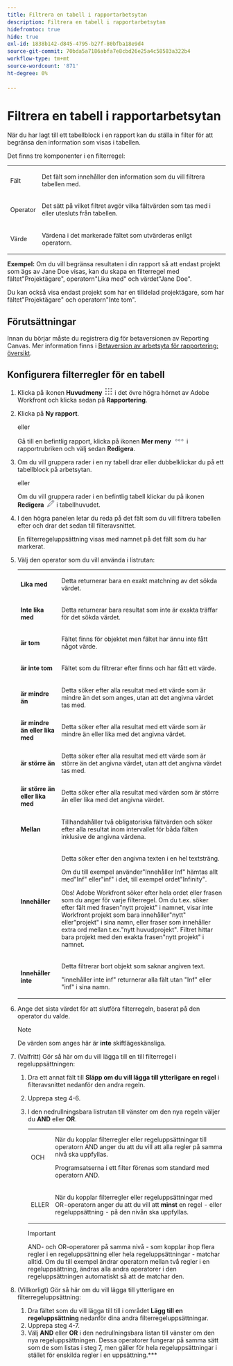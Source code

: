 ```yaml
---
title: Filtrera en tabell i rapportarbetsytan
description: Filtrera en tabell i rapportarbetsytan
hidefromtoc: true
hide: true
exl-id: 1838b142-d845-4795-b27f-80bfba18e9d4
source-git-commit: 70bda5a7186abfa7e8cbd26e25a4c58583a322b4
workflow-type: tm+mt
source-wordcount: '871'
ht-degree: 0%

---
```


# Filtrera en tabell i rapportarbetsytan

När du har lagt till ett tabellblock i en rapport kan du ställa in filter för att begränsa den information som visas i tabellen.

Det finns tre komponenter i en filterregel:

<table style="table-layout:auto"> 
 <col> 
 <col> 
 <tbody> 
  <tr> 
   <td role="rowheader">Fält</td> 
   <td> <p>Det fält som innehåller den information som du vill filtrera tabellen med.</p> </td> 
  </tr> 
  <tr> 
   <td role="rowheader">Operator</td> 
   <td> <p>Det sätt på vilket filtret avgör vilka fältvärden som tas med i eller utesluts från tabellen. </p> </td> 
  </tr> 
  <tr> 
   <td role="rowheader">Värde</td> 
   <td> <p>Värdena i det markerade fältet som utvärderas enligt operatorn.</p> </td> 
  </tr> 
 </tbody> 
</table>

**Exempel:** Om du vill begränsa resultaten i din rapport så att endast projekt som ägs av Jane Doe visas, kan du skapa en filterregel med fältet&quot;Projektägare&quot;, operatorn&quot;Lika med&quot; och värdet&quot;Jane Doe&quot;.

Du kan också visa endast projekt som har en tilldelad projektägare, som har fältet&quot;Projektägare&quot; och operatorn&quot;Inte tom&quot;.

## Förutsättningar

Innan du börjar måste du registrera dig för betaversionen av Reporting Canvas. Mer information finns i [Betaversion av arbetsyta för rapportering: översikt](/help/quicksilver/product-announcements/betas/canvas-dashboards-beta/reporting-canvas-beta-overview.md).

## Konfigurera filterregler för en tabell

1. Klicka på ikonen **Huvudmeny** ![Huvudmeny &#x200B;](assets/main-menu-icon.png) i det övre högra hörnet av Adobe Workfront och klicka sedan på **Rapportering**.

1. Klicka på **Ny rapport**.

   eller

   Gå till en befintlig rapport, klicka på ikonen **Mer meny** ![Mer &#x200B;](assets/more-icon.png) i rapportrubriken och välj sedan **Redigera**.

1. Om du vill gruppera rader i en ny tabell drar eller dubbelklickar du på ett tabellblock på arbetsytan.

   eller

   Om du vill gruppera rader i en befintlig tabell klickar du på ikonen **Redigera** ![Redigera &#x200B;](assets/edit-icon.png) i tabellhuvudet.

1. I den högra panelen letar du reda på det fält som du vill filtrera tabellen efter och drar det sedan till filteravsnittet.

   En filterregeluppsättning visas med namnet på det fält som du har markerat.

1. Välj den operator som du vill använda i listrutan:

   <table style="table-layout:auto"> 
    <col> 
    <col> 
    <tbody> 
     <tr> 
      <td role="rowheader"><strong>Lika med</strong> </td> 
      <td> <p>Detta returnerar bara en exakt matchning av det sökda värdet.</p> </td> 
     </tr> 
     <tr> 
      <td role="rowheader"><strong>Inte lika med</strong> </td> 
      <td> <p>Detta returnerar bara resultat som inte är exakta träffar för det sökda värdet.</p> </td> 
     </tr> 
     <tr> 
      <td role="rowheader"><strong>är tom</strong> </td> 
      <td> <p>Fältet finns för objektet men fältet har ännu inte fått något värde.</p> </td> 
     </tr> 
     <tr> 
      <td role="rowheader"><strong>är inte tom</strong> </td> 
      <td> <p>Fältet som du filtrerar efter finns och har fått ett värde.</p> </td> 
     </tr> 
     <tr> 
      <td role="rowheader"><strong>är mindre än</strong> </td> 
      <td> <p>Detta söker efter alla resultat med ett värde som är mindre än det som anges, utan att det angivna värdet tas med.</p> </td> 
     </tr> 
     <tr> 
      <td role="rowheader"><strong>är mindre än eller lika med</strong> </td> 
      <td> <p>Detta söker efter alla resultat med ett värde som är mindre än eller lika med det angivna värdet.</p> </td> 
     </tr> 
     <tr> 
      <td role="rowheader"><strong>är större än</strong> </td> 
      <td> <p>Detta söker efter alla resultat med ett värde som är större än det angivna värdet, utan att det angivna värdet tas med.</p> </td> 
     </tr> 
     <tr> 
      <td role="rowheader"><strong>är större än eller lika med</strong> </td> 
      <td> <p>Detta söker efter alla resultat med värden som är större än eller lika med det angivna värdet.</p> </td> 
     </tr> 
     <tr> 
      <td role="rowheader"><strong>Mellan</strong> </td> 
      <td> <p>Tillhandahåller två obligatoriska fältvärden och söker efter alla resultat inom intervallet för båda fälten inklusive de angivna värdena.</p> </td> 
     </tr> 
     <tr> 
      <td role="rowheader"><strong>Innehåller</strong> </td> 
      <td> <p>Detta söker efter den angivna texten i en hel textsträng.</p> <p>Om du till exempel använder"Innehåller Inf" hämtas allt med"Inf" eller"inf" i det, till exempel ordet"Infinity".</p> <p>Obs! Adobe Workfront söker efter hela ordet eller frasen som du anger för varje filterregel. Om du t.ex. söker efter fält med frasen"nytt projekt" i namnet, visar inte Workfront projekt som bara innehåller"nytt" eller"projekt" i sina namn, eller fraser som innehåller extra ord mellan t.ex."nytt huvudprojekt". Filtret hittar bara projekt med den exakta frasen"nytt projekt" i namnet.</p> </td> 
     </tr> 
     <tr> 
      <td role="rowheader"><strong>Innehåller inte</strong> </td> 
      <td> <p>Detta filtrerar bort objekt som saknar angiven text.</p> <p>"innehåller inte inf" returnerar alla fält utan "Inf" eller "inf" i sina namn.</p> </td> 
     </tr> 
    </tbody> 
   </table>

1. Ange det sista värdet för att slutföra filterregeln, baserat på den operator du valde.

   >[!NOTE]
   >
   >De värden som anges här är **inte** skiftlägeskänsliga.

1. (Valfritt) Gör så här om du vill lägga till en till filterregel i regeluppsättningen:

   1. Dra ett annat fält till **Släpp om du vill lägga till ytterligare en regel** i filteravsnittet nedanför den andra regeln.
   1. Upprepa steg 4-6.
   1. I den nedrullningsbara listrutan till vänster om den nya regeln väljer du **AND** eller **OR**.

      <table style="table-layout:auto"> 
       <col> 
       </col> 
       <col> 
       </col> 
       <tbody> 
        <tr> 
         <td role="rowheader"> <p>OCH</p> </td> 
         <td> <p>När du kopplar filterregler eller regeluppsättningar till operatorn AND anger du att du vill att alla regler på samma nivå ska uppfyllas.</p> <p>Programsatserna i ett filter förenas som standard med operatorn AND.</p> </td> 
        </tr> 
        <tr> 
         <td role="rowheader"> <p>ELLER</p> </td> 
         <td> <p>När du kopplar filterregler eller regeluppsättningar med OR-operatorn anger du att du vill att <strong>minst</strong> en regel - eller regeluppsättning - på den nivån ska uppfyllas.</p> </td> 
        </tr> 
       </tbody> 
      </table>

      >[!IMPORTANT]
      >
      >AND- och OR-operatorer på samma nivå - som kopplar ihop flera regler i en regeluppsättning eller hela regeluppsättningar - matchar alltid. Om du till exempel ändrar operatorn mellan två regler i en regeluppsättning, ändras alla andra operatorer i den regeluppsättningen automatiskt så att de matchar den.

1. (Villkorligt) Gör så här om du vill lägga till ytterligare en filterregeluppsättning:

   1. Dra fältet som du vill lägga till till i området **Lägg till en regeluppsättning** nedanför dina andra filterregeluppsättningar.
   1. Upprepa steg 4-7.
   1. Välj **AND** eller **OR** i den nedrullningsbara listan till vänster om den nya regeluppsättningen. Dessa operatorer fungerar på samma sätt som de som listas i steg 7, men gäller för hela regeluppsättningar i stället för enskilda regler i en uppsättning.***

